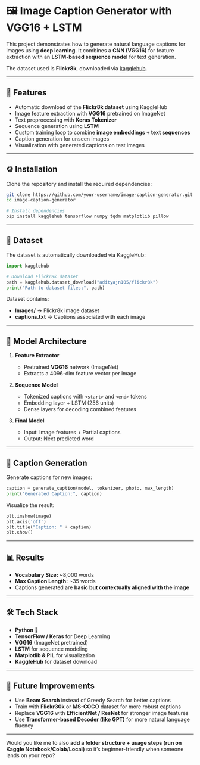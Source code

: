 # 🖼️ Image Caption Generator with VGG16 + LSTM

This project demonstrates how to generate natural language captions for images using **deep learning**.
It combines a **CNN (VGG16)** for feature extraction with an **LSTM-based sequence model** for text generation.

The dataset used is **Flickr8k**, downloaded via [kagglehub](https://www.kaggle.com/datasets/adityajn105/flickr8k).

---

## 📌 Features

* Automatic download of the **Flickr8k dataset** using KaggleHub
* Image feature extraction with **VGG16** pretrained on ImageNet
* Text preprocessing with **Keras Tokenizer**
* Sequence generation using **LSTM**
* Custom training loop to combine **image embeddings + text sequences**
* Caption generation for unseen images
* Visualization with generated captions on test images

---

## ⚙️ Installation

Clone the repository and install the required dependencies:

```bash
git clone https://github.com/your-username/image-caption-generator.git
cd image-caption-generator

# Install dependencies
pip install kagglehub tensorflow numpy tqdm matplotlib pillow
```

---

## 📂 Dataset

The dataset is automatically downloaded via KaggleHub:

```python
import kagglehub

# Download Flickr8k dataset
path = kagglehub.dataset_download("adityajn105/flickr8k")
print("Path to dataset files:", path)
```

Dataset contains:

* **Images/** → Flickr8k image dataset
* **captions.txt** → Captions associated with each image

---

## 🧠 Model Architecture

1. **Feature Extractor**

   * Pretrained **VGG16** network (ImageNet)
   * Extracts a 4096-dim feature vector per image

2. **Sequence Model**

   * Tokenized captions with `<start>` and `<end>` tokens
   * Embedding layer + LSTM (256 units)
   * Dense layers for decoding combined features

3. **Final Model**

   * Input: Image features + Partial captions
   * Output: Next predicted word

---



## 📝 Caption Generation

Generate captions for new images:

```python
caption = generate_caption(model, tokenizer, photo, max_length)
print("Generated Caption:", caption)
```

Visualize the result:

```python
plt.imshow(image)
plt.axis('off')
plt.title("Caption: " + caption)
plt.show()
```

---



## 📊 Results

* **Vocabulary Size:** \~8,000 words
* **Max Caption Length:** \~35 words
* Captions generated are **basic but contextually aligned with the image**

---

## 🛠️ Tech Stack

* **Python** 🐍
* **TensorFlow / Keras** for Deep Learning
* **VGG16** (ImageNet pretrained)
* **LSTM** for sequence modeling
* **Matplotlib & PIL** for visualization
* **KaggleHub** for dataset download

---

## 📌 Future Improvements

* Use **Beam Search** instead of Greedy Search for better captions
* Train with **Flickr30k** or **MS-COCO** dataset for more robust captions
* Replace **VGG16** with **EfficientNet / ResNet** for stronger image features
* Use **Transformer-based Decoder (like GPT)** for more natural language fluency

---


Would you like me to also **add a folder structure + usage steps (run on Kaggle Notebook/Colab/Local)** so it’s beginner-friendly when someone lands on your repo?
